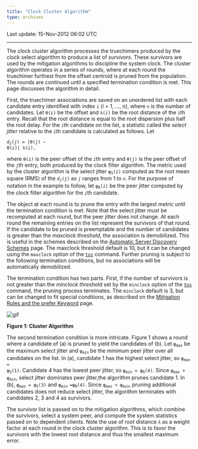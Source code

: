 ```yaml
---
title: "Clock Cluster Algorithm"
type: archives
---
```


Last update: 15-Nov-2012 06:02 UTC

* * *

The clock cluster algorithm processes the truechimers produced by the clock select algorithm to produce a list of _survivors_. These survivors are used by the mitigation algorithms to discipline the system clock. The cluster algorithm operates in a series of rounds, where at each round the truechimer furthest from the offset centroid is pruned from the population. The rounds are continued until a specified termination condition is met. This page discusses the algorithm in detail.

First, the truechimer associations are saved on an unordered list with each candidate entry identified with index <code>_i_</code> (_i_ = 1, ..., _n)_, where <code>_n_</code> is the number of candidates. Let <code>θ(_i_)</code> be the offset and <code>λ(_i_)</code> be the root distance of the <code>_i_</code>th entry. Recall that the root distance is equal to the root dispersion plus half the root delay. For the <code>_i_</code>th candidate on the list, a statistic called the _select jitter_ relative to the <code>_i_</code>th candidate is calculated as follows. Let

<code>_d<sub>i</sub>_(_j_) = |θ(_j_) − θ(_i_)| λ(_i_),</code>

where <code>θ(_i)_</code> is the peer offset of the <code>_i_</code>th entry and <code>θ(_j_)</code> is the peer offset of the <code>_j_</code>th entry, both produced by the clock filter algorithm. The metric used by the cluster algorithm is the select jitter <code>φ<sub>S</sub>(_i_)</code> computed as the root mean square (RMS) of the <code>_d<sub>i</sub>_(_j_)</code> as <code>_j_</code> ranges from 1 to <code>_n_</code>. For the purpose of notation in the example to follow, let <code>φ<sub>R</sub>(_i_)</code> be the peer jitter computed by the clock filter algorithm for the <code>_i_</code>th candidate.

The object at each round is to prune the entry with the largest metric until the termination condition is met. Note that the select jitter must be recomputed at each round, but the peer jitter does not change. At each round the remaining entries on the list represent the survivors of that round. If the candidate to be pruned is preemptable and the number of candidates is greater than the _maxclock threshold_, the association is demobilized. This is useful in the schemes described on the [Automatic Server Discovery Schemes](/archives/4.2.8-series/discover/) page. The maxclock threshold default is 10, but it can be changed using the <code>maxclock</code> option of the [<code>tos</code>](/archives/4.2.8-series/miscopt) command. Further pruning is subject to the following termination conditions, but no associations will be automatically demobilized.

The termination condition has two parts. First, if the number of survivors is not greater than the _minclock threshold_ set by the <code>minclock</code> option of the [<code>tos</code>](/archives/4.2.8-series/miscopt/) command, the pruning process terminates. The <code>minclock</code> default is 3, but can be changed to fit special conditions, as described on the [Mitigation Rules and the prefer Keyword](/archives/4.2.8-series/prefer/) page.

![gif](/archives/pic/flt7.gif)

**Figure 1: Cluster Algorithm**

The second termination condition is more intricate. Figure 1 shows a round where a candidate of (a) is pruned to yield the candidates of (b). Let <code>φ<sub>_max_</sub></code> be the maximum select jitter and <code>φ<sub>_min_</sub></code> be the minimum peer jitter over all candidates on the list. In (a), candidate 1 has the highest select jitter, so <code>φ<sub>_max_</sub> = φ<sub>S</sub>(1)</code>. Candidate 4 has the lowest peer jitter, so <code>φ<sub>_min_</sub> = φ<sub>R</sub>(4)</code>. Since <code>φ<sub>_max_</sub> > φ<sub>_min_</sub></code>, select jitter dominates peer jitter,the algorithm prunes candidate 1. In (b), <code>φ<sub>_max_</sub> = φ<sub>S</sub>(3)</code> and <code>φ<sub>_min_ </sub>=φ<sub>R</sub>(4)</code>. Since <code>φ<sub>_max_</sub> < φ<sub>_min_</sub></code>, pruning additional candidates does not reduce select jitter, the algorithm terminates with candidates 2, 3 and 4 as survivors.

The survivor list is passed on to the mitigation algorithms, which combine the survivors, select a system peer, and compute the system statistics passed on to dependent clients. Note the use of root distance <code>λ</code> as a weight factor at each round in the clock cluster algorithm. This is to favor the survivors with the lowest root distance and thus the smallest maximum error.

